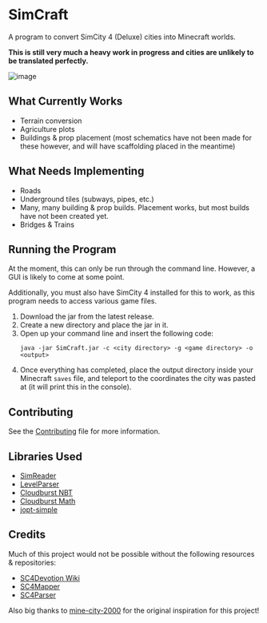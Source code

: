 # SimCraft

A program to convert SimCity 4 (Deluxe) cities into Minecraft worlds.

**This is still very much a heavy work in progress and cities are unlikely to be translated perfectly.** 

![image](https://user-images.githubusercontent.com/29153871/210121631-b42eee46-473c-4ff7-864c-3207989d9703.png)

## What Currently Works
- Terrain conversion
- Agriculture plots
- Buildings & prop placement (most schematics have not been made for these however, and will have scaffolding placed in the meantime)

## What Needs Implementing
- Roads
- Underground tiles (subways, pipes, etc.)
- Many, many building & prop builds. Placement works, but most builds have not been created yet.
- Bridges & Trains

## Running the Program
At the moment, this can only be run through the command line. However, a GUI is likely to come at some point.

Additionally, you must also have SimCity 4 installed for this to work, as this program needs to access various game files.

1. Download the jar from the latest release.
2. Create a new directory and place the jar in it.
3. Open up your command line and insert the following code:
    ```shell
    java -jar SimCraft.jar -c <city directory> -g <game directory> -o <output>
    ```
4. Once everything has completed, place the output directory inside your Minecraft `saves` file, and teleport to the coordinates the city was pasted at (it will print this in the console).

## Contributing
See the [Contributing](https://github.com/Redned235/SimCraft/blob/master/CONTRIBUTING.md) file for more information.

## Libraries Used
- [SimReader](https://github.com/Redned235/SimReader)
- [LevelParser](https://github.com/Redned235/LevelParser)
- [Cloudburst NBT](https://github.com/CloudburstMC/NBT)
- [Cloudburst Math](https://github.com/CloudburstMC/math)
- [jopt-simple](https://github.com/jopt-simple/jopt-simple)

## Credits
Much of this project would not be possible without the following resources & repositories:
- [SC4Devotion Wiki](https://wiki.sc4devotion.com/)
- [SC4Mapper](https://github.com/wouanagaine/SC4Mapper-2013/)
- [SC4Parser](https://github.com/Killeroo/SC4Parser)

Also big thanks to [mine-city-2000](https://github.com/jgosar/mine-city-2000/tree/master/MineCity2000) for the original inspiration for this project!
